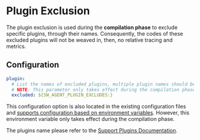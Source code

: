 # Plugin Exclusion

The plugin exclusion is used during the **compilation phase** to exclude specific plugins, through their names.
Consequently, the codes of these excluded plugins will not be weaved in, then, no relative tracing and metrics.

## Configuration


```yaml
plugin:
  # List the names of excluded plugins, multiple plugin names should be splitted by ","
  # NOTE: This parameter only takes effect during the compilation phase.
  excluded: ${SW_AGENT_PLUGIN_EXCLUDES:}
```

This configuration option is also located in the existing configuration files and [supports configuration based on environment variables](./settings-override.md#environment-variables). 
However, this environment variable only takes effect during the compilation phase.

The plugins name please refer to the [Support Plugins Documentation](../agent/support-plugins.md).
